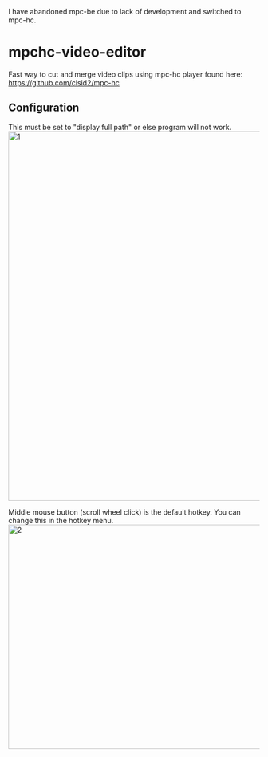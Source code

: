 I have abandoned mpc-be due to lack of development and switched to mpc-hc.

# mpchc-video-editor
Fast way to cut and merge video clips using mpc-hc player found here: https://github.com/clsid2/mpc-hc

## Configuration
This must be set to "display full path" or else program will not work.
<img width="773" height="741" alt="1" src="https://github.com/user-attachments/assets/762856cb-a3d8-4ca9-be54-53942bf39471" />

Middle mouse button (scroll wheel click) is the default hotkey. You can change this in the hotkey menu.
<img width="913" height="450" alt="2" src="https://github.com/user-attachments/assets/99d61513-2253-4373-a919-63e1b7d4d6f0" />


